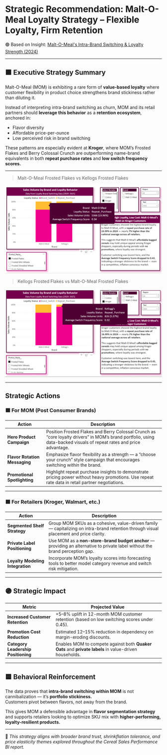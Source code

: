# Strategic Recommendation: Malt-O-Meal Loyalty Strategy – Flexible Loyalty, Firm Retention

🟢 Based on Insight: [Malt-O-Meal's Intra-Brand Switching & Loyalty Strength (2024)](/Insights/insights/MOM_Loyalty_Switching_Sales_2024.md)

---

## 🟪 Executive Strategy Summary

Malt-O-Meal (MOM) is exhibiting a rare form of **value-based loyalty** where customer flexibility in product choice strengthens brand stickiness rather than diluting it.

Instead of interpreting intra-brand switching as churn, MOM and its retail partners should **leverage this behavior** as a **retention ecosystem**, anchored in:

- Flavor diversity  
- Affordable price-per-ounce  
- Low perceived risk in brand switching  

These patterns are especially evident at **Kroger**, where MOM’s Frosted Flakes and Berry Colossal Crunch are outperforming name-brand equivalents in both **repeat purchase rates** and **low switch frequency scores.**

---

> Malt-O-Meal Frosted Flakes vs Kellogs Frosted Flakes

![Malt-O-Meal Frosted Flakes vs Kelloggs Frosted Flakes](../Images/MOM_vs_Kelloggs_Frosted_Flakes_Loyalty-SwitchingTT.png)

> Kellogs Frosted Flakes vs Malt-O-Meal Frosted Flakes

![Kelloggs Frosted Flakes Malt-O-Meal Frosted Flakes](../Images/Kelloggs_vs_MOM_Frosted_Flakes_Loyalty-SwitchingTT.png)

---

##  Strategic Actions

### 🟩 For MOM (Post Consumer Brands)

| Action | Description |
|-------|-------------|
| **Hero Product Campaign** | Position Frosted Flakes and Berry Colossal Crunch as “core loyalty drivers” in MOM’s brand portfolio, using data-backed visuals of repeat rates and price advantage. |
| **Flavor Rotation Messaging** | Emphasize flavor flexibility as a strength — a “choose your crunch” style campaign that encourages switching *within* the brand. |
| **Promotional Spotlighting** | Highlight repeat purchase insights to demonstrate pricing power without heavy promotions. Use repeat rate data in retail partner negotiations. |

---

### 🟩 For Retailers (Kroger, Walmart, etc.)

| Action | Description |
|--------|-------------|
| **Segmented Shelf Strategy** | Group MOM SKUs as a cohesive, value-driven family — capitalizing on intra-brand retention through visual placement and price clarity. |
| **Private Label Positioning** | Use MOM as a **non-store-brand budget anchor** — providing an alternative to private label without the brand perception gap. |
| **Loyalty Modeling Integration** | Incorporate MOM’s loyalty scores into forecasting tools to better model category revenue and switch risk mitigation. |

---

## 🟣 Strategic Impact

| Metric | Projected Value |
|--------|------------------|
| **Increased Customer Retention** | +5–8% uplift in 12-month MOM customer retention (based on low switching scores under 0.45). |
| **Promotion Cost Reduction** | Estimated 12–15% reduction in dependency on margin-eroding discounts. |
| **Category Leadership Positioning** | Enables MOM to compete against both **Quaker Oats** and **private labels** in value-driven households. |

---

## 🟦 Behavioral Reinforcement

The data proves that **intra-brand switching within MOM** is not cannibalization — it’s **portfolio stickiness.**  
Customers pivot between flavors, not away from the brand.

This gives MOM a defensible advantage in **flavor segmentation strategy** and supports retailers looking to optimize SKU mix with **higher-performing, loyalty-resilient products.**

---

📎 *This strategy aligns with broader brand trust, shrinkflation tolerance, and price elasticity themes explored throughout the Cereal Sales Performance BI report.*
